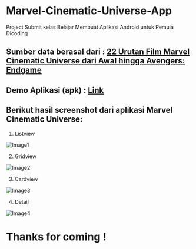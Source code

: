 # Marvel-Cinematic-Universe-App
Project Submit kelas Belajar Membuat Aplikasi Android untuk Pemula Dicoding

## Sumber data berasal dari : [22 Urutan Film Marvel Cinematic Universe dari Awal hingga Avengers: Endgame](https://www.tokopedia.com/blog/film-daftar-urutan-marvel/)

## Demo Aplikasi (apk) : [Link](https://ufile.io/7q9i0d6m)

## Berikut hasil screenshot dari aplikasi Marvel Cinematic Universe:

1. Listview

![Image1](https://i.ibb.co/gmRjyRy/photo-2019-05-14-03-34-57.jpg)

2. Gridview

![Image2](https://i.ibb.co/9vc1Hj5/photo-2019-05-14-03-34-54.jpg)

3. Cardview

![Image3](https://i.ibb.co/rQbN8NG/photo-2019-05-14-03-34-50.jpg)

4. Detail

![Image4](https://i.ibb.co/nksVv1G/photo-2019-05-14-03-34-45.jpg)


# Thanks for coming !
